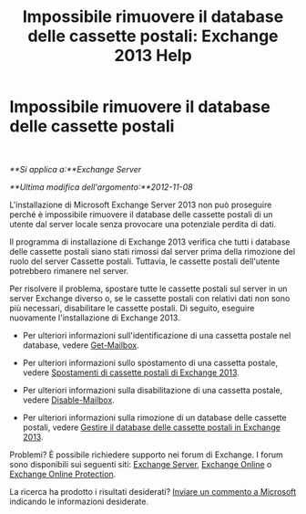 ﻿---
title: 'Impossibile rimuovere il database delle cassette postali: Exchange 2013 Help'
TOCTitle: Impossibile rimuovere il database delle cassette postali
ms:assetid: 5881e4c0-c2e2-48db-84b4-7f9ce3cf46a7
ms:mtpsurl: https://technet.microsoft.com/it-it/library/ms.exch.setupreadiness.unwillingtoremovemailboxdatabase(v=EXCHG.150)
ms:contentKeyID: 50480661
ms.date: 05/22/2018
mtps_version: v=EXCHG.150
ms.translationtype: MT
---

# Impossibile rimuovere il database delle cassette postali

 

_**Si applica a:**Exchange Server_

_**Ultima modifica dell'argomento:**2012-11-08_

L'installazione di Microsoft Exchange Server 2013 non può proseguire perché è impossibile rimuovere il database delle cassette postali di un utente dal server locale senza provocare una potenziale perdita di dati.

Il programma di installazione di Exchange 2013 verifica che tutti i database delle cassette postali siano stati rimossi dal server prima della rimozione del ruolo del server Cassette postali. Tuttavia, le cassette postali dell'utente potrebbero rimanere nel server.

Per risolvere il problema, spostare tutte le cassette postali sul server in un server Exchange diverso o, se le cassette postali con relativi dati non sono più necessari, disabilitare le cassette postali. Di seguito, eseguire nuovamente l'installazione di Exchange 2013.

  - Per ulteriori informazioni sull'identificazione di una cassetta postale nel database, vedere [Get-Mailbox](https://technet.microsoft.com/it-it/library/bb123685\(v=exchg.150\)).

  - Per ulteriori informazioni sullo spostamento di una cassetta postale, vedere [Spostamenti di cassette postali di Exchange 2013](mailbox-moves-in-exchange-2013-exchange-2013-help.md).

  - Per ulteriori informazioni sulla disabilitazione di una cassetta postale, vedere [Disable-Mailbox](https://technet.microsoft.com/it-it/library/aa997210\(v=exchg.150\)).

  - Per ulteriori informazioni sulla rimozione di un database delle cassette postali, vedere [Gestire il database delle cassette postali in Exchange 2013](manage-mailbox-databases-in-exchange-2013-exchange-2013-help.md).

Problemi? È possibile richiedere supporto nei forum di Exchange. I forum sono disponibili sui seguenti siti: [Exchange Server](https://go.microsoft.com/fwlink/p/?linkid=60612), [Exchange Online](https://go.microsoft.com/fwlink/p/?linkid=267542) o [Exchange Online Protection](https://go.microsoft.com/fwlink/p/?linkid=285351).

La ricerca ha prodotto i risultati desiderati? [Inviare un commento a Microsoft](mailto:exsetuphelpfeedback@microsoft.com?subject=exchange%202013%20setup%20help%20feedback) indicando le informazioni desiderate.

